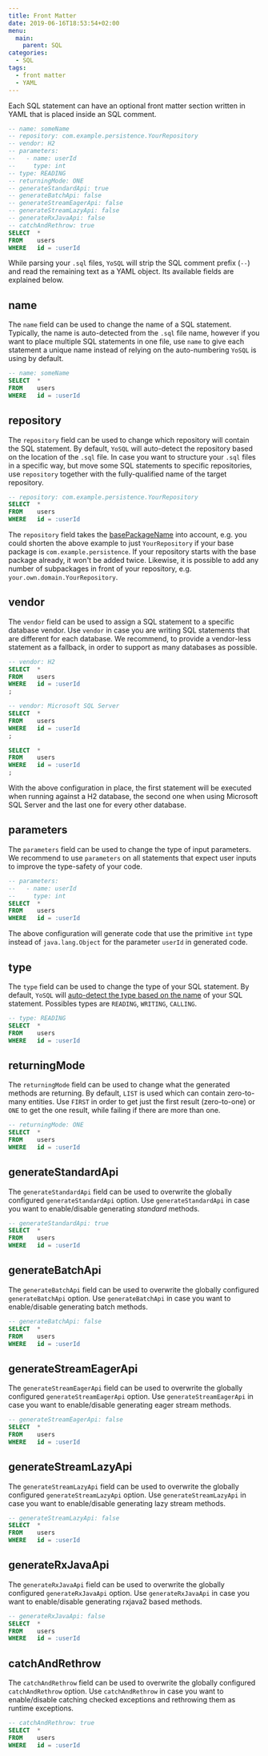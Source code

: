 ```yaml
---
title: Front Matter
date: 2019-06-16T18:53:54+02:00
menu:
  main:
    parent: SQL
categories:
  - SQL
tags:
  - front matter
  - YAML
---
```


Each SQL statement can have an optional front matter section written in YAML that is placed inside an SQL comment.

```sql
-- name: someName
-- repository: com.example.persistence.YourRepository
-- vendor: H2
-- parameters:
--   - name: userId
--     type: int
-- type: READING
-- returningMode: ONE
-- generateStandardApi: true
-- generateBatchApi: false
-- generateStreamEagerApi: false
-- generateStreamLazyApi: false
-- generateRxJavaApi: false
-- catchAndRethrow: true
SELECT  *
FROM    users
WHERE   id = :userId
```

While parsing your `.sql` files, `YoSQL` will strip the SQL comment prefix (`--`) and read the remaining text as a YAML object. Its available fields are explained below.

## name

The `name` field can be used to change the name of a SQL statement. Typically, the name is auto-detected from the `.sql` file name, however if you want to place multiple SQL statements in one file, use `name` to give each statement a unique name instead of relying on the auto-numbering `YoSQL` is using by default.

```sql
-- name: someName
SELECT  *
FROM    users
WHERE   id = :userId
```

## repository

The `repository` field can be used to change which repository will contain the SQL statement. By default, `YoSQL` will auto-detect the repository based on the location of the `.sql` file. In case you want to structure your `.sql` files in a specific way, but move some SQL statements to specific repositories, use `repository` together with the fully-qualified name of the target repository.

```sql
-- repository: com.example.persistence.YourRepository
SELECT  *
FROM    users
WHERE   id = :userId
```

The `repository` field takes the [basePackageName](../../configuration/repositories/basepackagename/) into account, e.g. you could shorten the above example to just `YourRepository` if your base package is `com.example.persistence`. If your repository starts with the base package already, it won't be added twice. Likewise, it is possible to add any number of subpackages in front of your repository, e.g. `your.own.domain.YourRepository`.

## vendor

The `vendor` field can be used to assign a SQL statement to a specific database vendor. Use `vendor` in case you are writing SQL statements that are different for each database. We recommend, to provide a vendor-less statement as a fallback, in order to support as many databases as possible.

```sql
-- vendor: H2
SELECT  *
FROM    users
WHERE   id = :userId
;

-- vendor: Microsoft SQL Server
SELECT  *
FROM    users
WHERE   id = :userId
;

SELECT  *
FROM    users
WHERE   id = :userId
;
```

With the above configuration in place, the first statement will be executed when running against a H2 database, the second one when using Microsoft SQL Server and the last one for every other database.

## parameters

The `parameters` field can be used to change the type of input parameters. We recommend to use `parameters` on all statements that expect user inputs to improve the type-safety of your code.

```sql
-- parameters:
--   - name: userId
--     type: int
SELECT  *
FROM    users
WHERE   id = :userId
```

The above configuration will generate code that use the primitive `int` type instead of `java.lang.Object` for the parameter `userId` in generated code.

## type

The `type` field can be used to change the type of your SQL statement. By default, `YoSQL` will [auto-detect the type based on the name](../sql-files/) of your SQL statement. Possibles types are `READING`, `WRITING`, `CALLING`.

```sql
-- type: READING
SELECT  *
FROM    users
WHERE   id = :userId
```

## returningMode

The `returningMode` field can be used to change what the generated methods are returning. By default, `LIST` is used which can contain zero-to-many entities. Use `FIRST` in order to get just the first result (zero-to-one) or `ONE` to get the one result, while failing if there are more than one.

```sql
-- returningMode: ONE
SELECT  *
FROM    users
WHERE   id = :userId
```

## generateStandardApi

The `generateStandardApi` field can be used to overwrite the globally configured `generateStandardApi` option. Use `generateStandardApi` in case you want to enable/disable generating *standard* methods.

```sql
-- generateStandardApi: true
SELECT  *
FROM    users
WHERE   id = :userId
```

## generateBatchApi

The `generateBatchApi` field can be used to overwrite the globally configured `generateBatchApi` option. Use `generateBatchApi` in case you want to enable/disable generating batch methods.

```sql
-- generateBatchApi: false
SELECT  *
FROM    users
WHERE   id = :userId
```

## generateStreamEagerApi

The `generateStreamEagerApi` field can be used to overwrite the globally configured `generateStreamEagerApi` option. Use `generateStreamEagerApi` in case you want to enable/disable generating eager stream methods.

```sql
-- generateStreamEagerApi: false
SELECT  *
FROM    users
WHERE   id = :userId
```

## generateStreamLazyApi

The `generateStreamLazyApi` field can be used to overwrite the globally configured `generateStreamLazyApi` option. Use `generateStreamLazyApi` in case you want to enable/disable generating lazy stream methods.

```sql
-- generateStreamLazyApi: false
SELECT  *
FROM    users
WHERE   id = :userId
```

## generateRxJavaApi

The `generateRxJavaApi` field can be used to overwrite the globally configured `generateRxJavaApi` option. Use `generateRxJavaApi` in case you want to enable/disable generating rxjava2 based methods.

```sql
-- generateRxJavaApi: false
SELECT  *
FROM    users
WHERE   id = :userId
```

## catchAndRethrow

The `catchAndRethrow` field can be used to overwrite the globally configured `catchAndRethrow` option. Use `catchAndRethrow` in case you want to enable/disable catching checked exceptions and rethrowing them as runtime exceptions.

```sql
-- catchAndRethrow: true
SELECT  *
FROM    users
WHERE   id = :userId
```
